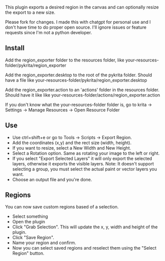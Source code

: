 This plugin exports a desired region in the canvas and can optionally resize the export to a new size. 

Please fork for changes. I made this with chatgpt for personal use and I don't have time to do proper open source. I'll ignore issues or feature requests since I'm not a python developer.


## Install

Add the region_exporter folder to the resources folder, like your-resources-folder/pykrita/region_exporter

Add the region_exporter.desktop to the root of the pykrita folder. Should have a file like your-resources-folder/pykrita/region_exporter.desktop

Add the region_exporter.action to an 'actions' folder in the resources folder. Should have it like like your-resources-folder/actions/region_exporter.action

If you don't know what the your-resources-folder folder is, go to krita -> Settings -> Manage Resources -> Open Resource Folder


## Use

- Use ctrl+shift+e or go to Tools -> Scripts -> Export Region.
- Add the coordinates (x,y) and the rect size (width, height). 
- If you want to resize, select a New Width and New Height.
- Select a Rotation option. Same as rotating your image to the left or right. 
- If you select "Export Selected Layers" it will only export the selected layers, otherwise it exports the visible layers. Note: It doesn't support selecting a group, you must select the actual paint or vector layers you want. 
- Choose an output file and you're done.

## Regions

You can now save custom regions based of a selection.

- Select something
- Open the plugin
- Click "Grab Selection". This will update the x, y, width and height of the plugin. 
- Click "Save Region". 
- Name your region and confirm.
- Now you can select saved regions and reselect them using the "Select Region" button. 